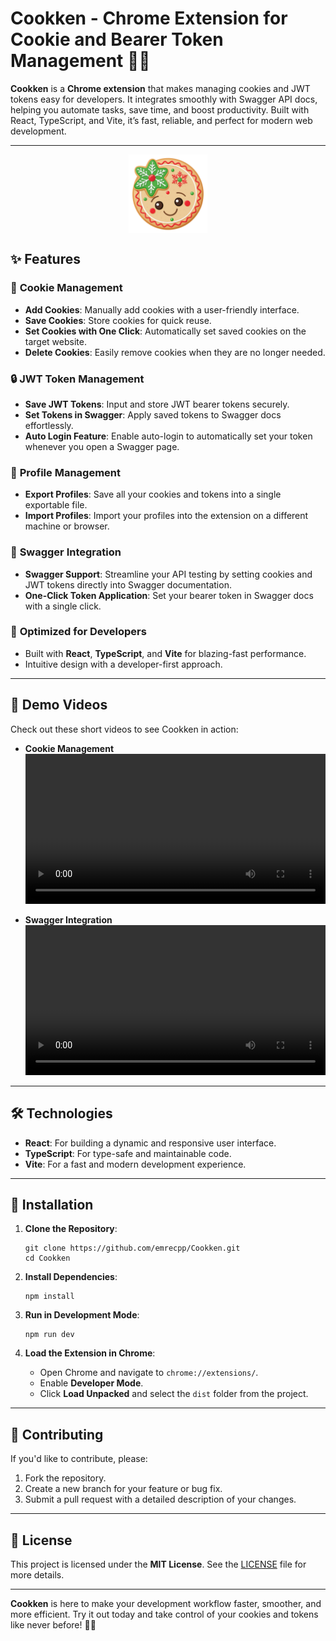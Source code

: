 

# Cookken - Chrome Extension for Cookie and Bearer Token Management 🍪🔑


**Cookken** is a **Chrome extension** that makes managing cookies and JWT tokens easy for developers. It integrates smoothly with Swagger API docs, helping you automate tasks, save time, and boost productivity. Built with React, TypeScript, and Vite, it’s fast, reliable, and perfect for modern web development.

---

<p align="center">
<img width="25%" align="center" src="public/icon/icon.svg" alt="Cookken Logo">
</p>

## ✨ Features

### 🔑 **Cookie Management**
- **Add Cookies**: Manually add cookies with a user-friendly interface.
- **Save Cookies**: Store cookies for quick reuse.
- **Set Cookies with One Click**: Automatically set saved cookies on the target website.
- **Delete Cookies**: Easily remove cookies when they are no longer needed.

### 🔒 **JWT Token Management**
- **Save JWT Tokens**: Input and store JWT bearer tokens securely.
- **Set Tokens in Swagger**: Apply saved tokens to Swagger docs effortlessly.
- **Auto Login Feature**: Enable auto-login to automatically set your token whenever you open a Swagger page.

### 🔄 **Profile Management**
- **Export Profiles**: Save all your cookies and tokens into a single exportable file.
- **Import Profiles**: Import your profiles into the extension on a different machine or browser.

### 📜 **Swagger Integration**
- **Swagger Support**: Streamline your API testing by setting cookies and JWT tokens directly into Swagger documentation.
- **One-Click Token Application**: Set your bearer token in Swagger docs with a single click.

### 🚀 **Optimized for Developers**
- Built with **React**, **TypeScript**, and **Vite** for blazing-fast performance.
- Intuitive design with a developer-first approach.

---

## 🎥 Demo Videos
Check out these short videos to see Cookken in action:

- **Cookie Management**
<video src="https://github.com/user-attachments/assets/4e92c2e6-8750-4e6f-93b9-b8c4aaeb2949" controls width="100%"></video>


- **Swagger Integration**
<video src="https://github.com/user-attachments/assets/f0cfefe2-568d-468b-b851-2c5f46d33a59" controls width="100%"></video>

---


## 🛠️ Technologies

- **React**: For building a dynamic and responsive user interface.
- **TypeScript**: For type-safe and maintainable code.
- **Vite**: For a fast and modern development experience.

---


## 🚀 Installation

1. **Clone the Repository**:
   ```
   git clone https://github.com/emrecpp/Cookken.git
   cd Cookken
   ```

2. **Install Dependencies**:
   ```
   npm install
   ```

3. **Run in Development Mode**:
   ```
   npm run dev
   ```

4. **Load the Extension in Chrome**:
   - Open Chrome and navigate to `chrome://extensions/`.
   - Enable **Developer Mode**.
   - Click **Load Unpacked** and select the `dist` folder from the project.

---


## 🤝 Contributing

If you'd like to contribute, please:
1. Fork the repository.
2. Create a new branch for your feature or bug fix.
3. Submit a pull request with a detailed description of your changes.

---

## 📜 License

This project is licensed under the **MIT License**. See the [LICENSE](LICENSE) file for more details.

---

**Cookken** is here to make your development workflow faster, smoother, and more efficient. Try it out today and take control of your cookies and tokens like never before! 🚀🍪
